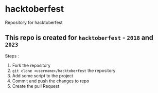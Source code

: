 # hacktoberfest
Repository for hacktoberfest 

## This repo is created for `hacktoberfest` - `2018` and `2023`

Steps :
1. Fork the repository
2. `git clone <username>/hacktoberfest` the repository
3. Add some script to the project
4. Commit and push the changes to repo
5. Create the pull Request
